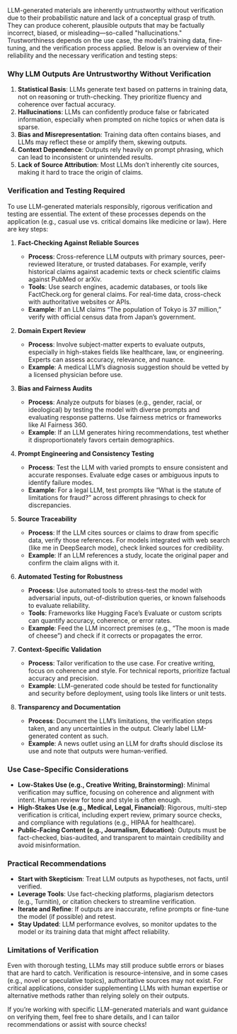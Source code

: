 LLM-generated materials are inherently untrustworthy without verification due to their probabilistic nature and lack of a conceptual grasp of truth. They can produce coherent, plausible outputs that may be factually incorrect, biased, or misleading—so-called "hallucinations." Trustworthiness depends on the use case, the model’s training data, fine-tuning, and the verification process applied. Below is an overview of their reliability and the necessary verification and testing steps:

### **Why LLM Outputs Are Untrustworthy Without Verification**
1. **Statistical Basis**: LLMs generate text based on patterns in training data, not on reasoning or truth-checking. They prioritize fluency and coherence over factual accuracy.
2. **Hallucinations**: LLMs can confidently produce false or fabricated information, especially when prompted on niche topics or when data is sparse.
3. **Bias and Misrepresentation**: Training data often contains biases, and LLMs may reflect these or amplify them, skewing outputs.
4. **Context Dependence**: Outputs rely heavily on prompt phrasing, which can lead to inconsistent or unintended results.
5. **Lack of Source Attribution**: Most LLMs don’t inherently cite sources, making it hard to trace the origin of claims.

### **Verification and Testing Required**
To use LLM-generated materials responsibly, rigorous verification and testing are essential. The extent of these processes depends on the application (e.g., casual use vs. critical domains like medicine or law). Here are key steps:

1. **Fact-Checking Against Reliable Sources**
   - **Process**: Cross-reference LLM outputs with primary sources, peer-reviewed literature, or trusted databases. For example, verify historical claims against academic texts or check scientific claims against PubMed or arXiv.
   - **Tools**: Use search engines, academic databases, or tools like FactCheck.org for general claims. For real-time data, cross-check with authoritative websites or APIs.
   - **Example**: If an LLM claims “The population of Tokyo is 37 million,” verify with official census data from Japan’s government.

2. **Domain Expert Review**
   - **Process**: Involve subject-matter experts to evaluate outputs, especially in high-stakes fields like healthcare, law, or engineering. Experts can assess accuracy, relevance, and nuance.
   - **Example**: A medical LLM’s diagnosis suggestion should be vetted by a licensed physician before use.

3. **Bias and Fairness Audits**
   - **Process**: Analyze outputs for biases (e.g., gender, racial, or ideological) by testing the model with diverse prompts and evaluating response patterns. Use fairness metrics or frameworks like AI Fairness 360.
   - **Example**: If an LLM generates hiring recommendations, test whether it disproportionately favors certain demographics.

4. **Prompt Engineering and Consistency Testing**
   - **Process**: Test the LLM with varied prompts to ensure consistent and accurate responses. Evaluate edge cases or ambiguous inputs to identify failure modes.
   - **Example**: For a legal LLM, test prompts like “What is the statute of limitations for fraud?” across different phrasings to check for discrepancies.

5. **Source Traceability**
   - **Process**: If the LLM cites sources or claims to draw from specific data, verify those references. For models integrated with web search (like me in DeepSearch mode), check linked sources for credibility.
   - **Example**: If an LLM references a study, locate the original paper and confirm the claim aligns with it.

6. **Automated Testing for Robustness**
   - **Process**: Use automated tools to stress-test the model with adversarial inputs, out-of-distribution queries, or known falsehoods to evaluate reliability.
   - **Tools**: Frameworks like Hugging Face’s Evaluate or custom scripts can quantify accuracy, coherence, or error rates.
   - **Example**: Feed the LLM incorrect premises (e.g., “The moon is made of cheese”) and check if it corrects or propagates the error.

7. **Context-Specific Validation**
   - **Process**: Tailor verification to the use case. For creative writing, focus on coherence and style. For technical reports, prioritize factual accuracy and precision.
   - **Example**: LLM-generated code should be tested for functionality and security before deployment, using tools like linters or unit tests.

8. **Transparency and Documentation**
   - **Process**: Document the LLM’s limitations, the verification steps taken, and any uncertainties in the output. Clearly label LLM-generated content as such.
   - **Example**: A news outlet using an LLM for drafts should disclose its use and note that outputs were human-verified.

### **Use Case-Specific Considerations**
- **Low-Stakes Use (e.g., Creative Writing, Brainstorming)**: Minimal verification may suffice, focusing on coherence and alignment with intent. Human review for tone and style is often enough.
- **High-Stakes Use (e.g., Medical, Legal, Financial)**: Rigorous, multi-step verification is critical, including expert review, primary source checks, and compliance with regulations (e.g., HIPAA for healthcare).
- **Public-Facing Content (e.g., Journalism, Education)**: Outputs must be fact-checked, bias-audited, and transparent to maintain credibility and avoid misinformation.

### **Practical Recommendations**
- **Start with Skepticism**: Treat LLM outputs as hypotheses, not facts, until verified.
- **Leverage Tools**: Use fact-checking platforms, plagiarism detectors (e.g., Turnitin), or citation checkers to streamline verification.
- **Iterate and Refine**: If outputs are inaccurate, refine prompts or fine-tune the model (if possible) and retest.
- **Stay Updated**: LLM performance evolves, so monitor updates to the model or its training data that might affect reliability.

### **Limitations of Verification**
Even with thorough testing, LLMs may still produce subtle errors or biases that are hard to catch. Verification is resource-intensive, and in some cases (e.g., novel or speculative topics), authoritative sources may not exist. For critical applications, consider supplementing LLMs with human expertise or alternative methods rather than relying solely on their outputs.

If you’re working with specific LLM-generated materials and want guidance on verifying them, feel free to share details, and I can tailor recommendations or assist with source checks!
